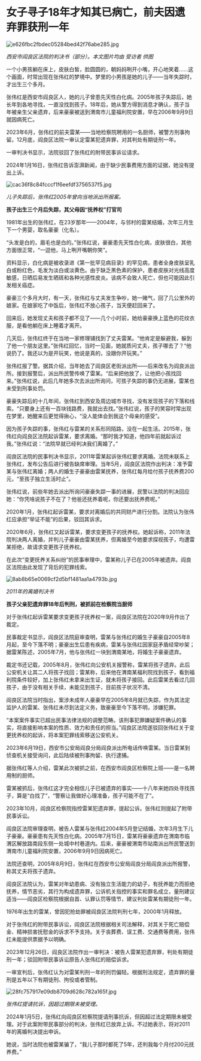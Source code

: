 # 女子寻子18年才知其已病亡，前夫因遗弃罪获刑一年

![e626fbc2fbdec05284bed42f76abe285.jpg](https://raw.githubusercontent.com/qqhsx/qqnews_image/main/2024/01/16/女子寻子18年才知其已病亡，前夫因遗弃罪获刑一年/e626fbc2fbdec05284bed42f76abe285.jpg)

 _西安市阎良区法院的判决书（部分）。本文图片均由 受访者 供图_

一个小男孩躺在床上，皮肤白皙，脸圆圆的，朝妈妈咧开小嘴，开心地笑着……这个画面，时常出现在张伟红的梦境中。梦里的小男孩是她的儿子——当年失踪时，才出生三个多月。

张伟红是西安市阎良区人，她的儿子曾患先天性白化病。2005年孩子失踪后，她长年到各地寻找，一直没找到孩子。18年后，她从警方得到消息才确认，孩子当年被亲生父亲遗弃，后来豪豪被送到渭南市儿童福利院安置，早在2006年9月9日就因病死亡。

2023年6月，张伟红的前夫雷某——当地检察院聘用的一名厨师，被警方刑事拘留。12月底，阎良区法院一审认定雷某犯遗弃罪，对其判处有期徒刑一年。

一审判决书显示，法院驳回了张伟红的附带民事诉讼请求。

2024年1月16日，张伟红告诉澎湃新闻，由于缺少民事费用方面的证据，她没有提出上诉。

![cac36f8c84fcccf1f6eefdf3756537f5.jpg](https://raw.githubusercontent.com/qqhsx/qqnews_image/main/2024/01/16/女子寻子18年才知其已病亡，前夫因遗弃罪获刑一年/cac36f8c84fcccf1f6eefdf3756537f5.jpg)

_儿子失踪后，张伟红2005年曾向当地派出所报案。_

**孩子出生三个月后失踪，其父母因“抚养权”打官司**

1981年出生的张伟红，在23岁那年——2004年，与邻村的雷某结婚，次年三月生下一个男婴，取名豪豪（化名）。

“头发是白的，眉毛也是白的。”张伟红说，豪豪患先天性白化病，皮肤很白，其他方面很正常，“一逗他，马上咧开嘴朝你笑”。

资料显示，白化病是被收录进《第一批罕见病目录》的罕见病，患者全身皮肤呈乳白或粉红色，毛发为淡白或淡黄色。由于缺乏黑色素的保护，患者皮肤对光线高度敏感，日晒后易发生晒斑和各种光感性皮炎。该病不会致人死亡，但也可能因此引发相关癌症。

豪豪三个多月大时，有一天，张伟红与丈夫发生争吵，她一赌气，回了几公里外的娘家。在娘家吃了中饭后，张伟红不放心孩子，当天便赶回来了。

回来后，她发现丈夫和孩子都不见了——几个小时前，她给豪豪换上蓝色的花纹衣服，是看他躺在床上睡着才离开。

几天后，张伟红终于在当地一家修理铺找到了丈夫雷某。“他肯定是躲避我，躲到了他一个朋友这里。”张伟红回忆，当时一见面，她就质问丈夫，孩子哪去了？“他说扔了。我还以为是开玩笑，他说是真的，没跟你开玩笑。”

张伟红报了警。据其介绍，当年她去了阎良区老街派出所——后来改名为阎良派出所。接到报警后，派出所民警传唤了雷某。“后来把他放了，让他把小孩找回来。”张伟红说，此后几年她多次去派出所询问，可孩子失踪的事仍无进展，雷某也未受到刑事处罚。

豪豪失踪后的十几年间，张伟红到西安及周边城市寻找，没有发现孩子的下落和线索。“只要身上还有一百块钱路费，我就出去找。”张伟红说，孩子的笑容时常出现在梦里，她醒来后更觉得揪心，“没人能体会到我这个母亲的感受”。

因为孩子失踪的事，张伟红与雷某的关系形同陌路，没在一起生活。2015年，张伟红向阎良区法院起诉雷某，要求离婚。“那时我才知道，他四年前就起诉过我。”张伟红说：“法院早就已经判决我们离婚了。”

阎良区法院的民事判决书显示，2011年雷某起诉张伟红要求离婚。法院未联系上张伟红，发布公告后进行被告缺席审理。当年5月，阎良区法院作出判决：准予雷某与张伟红离婚；两人的婚生子豪豪由雷某抚养，张伟红每月给付孩子抚养费200元，“至孩子独立生活时止”。

张伟红说，前些年她去派出所询问豪豪失踪一事的进展，民警以法院的判决回应她：“你凭啥说孩子不在了？他爸还抚养着呢，你还要出抚养费呢。”

2020年1月，张伟红起诉雷某，要求对离婚后的共同财产进行分割。法院认为张伟红应承担“举证不能”的后果，驳回其诉求。

2020年6月，张伟红又起诉雷某，要求变更孩子的抚养权。她起诉称，2011年法院判决两人离婚，并判儿子豪豪由雷某抚养，但离婚至今她要求探视孩子，均遭雷某拒绝，故请求变更孩子抚养权。

在此次“变更抚养关系纠纷”的民事审理中，雷某称儿子已在2005年被遗弃。阎良区法院由此发现了背后的犯罪线索。

![8ab8b65e0069cf2d5bf1481aa1a4793b.jpg](https://raw.githubusercontent.com/qqhsx/qqnews_image/main/2024/01/16/女子寻子18年才知其已病亡，前夫因遗弃罪获刑一年/8ab8b65e0069cf2d5bf1481aa1a4793b.jpg)

 _2011年的离婚判决书_

**孩子父亲犯遗弃罪18年后判刑，被抓前在检察院当厨师**

对于张伟红起诉雷某要求变更孩子抚养权一案，阎良区法院在2020年9月作出了裁定。

民事裁定书显示，阎良区法院庭审查明，雷某与张伟红的婚生子豪豪自2005年8月起，至今下落不明；豪豪出生后患有疾病，雷某与张伟红因家庭矛盾经常吵架；据雷某陈述，2005年7月，他与张伟红一块到渭南某地，将婚生子豪豪遗弃。

裁定书还记载，2005年8月，张伟红向公安机关报警称，雷某将孩子遗弃。此后公安机关让其二人将孩子找回；雷某称，后来他在渭南某福利院找到孩子，看到福利院条件较好，加上张伟红未拿来出生证，就未将孩子接回。此后雷某去看过几回孩子，由于没有相关手续，未能见到孩子，目前孩子状况不清。

阎良区法院当时指出，案涉未成年人豪豪早在2005年8月就已失踪，作为其法定监护人的雷某、张伟红未尽到法定义务，致豪豪至今下落不明，涉嫌犯罪。

“本案案件事实已超出民事法律法规的调整范畴。该刑事犯罪嫌疑案件确认的事实，将直接影响本案的性质、效力和责任的担当。”阎良区法院遂驳回张伟红关于变更抚养权的起诉，将本案犯罪线索移送公安机关。

2023年6月19日，西安市公安局阎良分局阎良派出所电话传唤雷某。当日雷某到侦查机关接受询问，此后陆续被刑事拘留、执行逮捕。

据张伟红等人介绍，雷某此次被抓之前，在西安市阎良区检察院上班——是一名聘用制的厨师。

雷某被抓后，张伟红这才完全相信儿子已被遗弃的事实——十八年来她四处寻找孩子，算是“白找了”，“警察让我做好心理准备，孩子可能不在了”。

2023年10月，阎良区检察院指控雷某犯遗弃罪，提起公诉。张伟红则提起了附带民事诉讼。

阎良区法院审理查明，被告人雷某与张伟红2004年5月登记结婚，次年3月生下儿子豪豪。豪豪患有先天性白化病。2005年7月15日，雷某将豪豪遗弃在渭南市临渭区解放路南段东侧一处城中村巷道内。后来，豪豪被渭南市站南派出所民警送到渭南市儿童福利院安置，2006年9月9日因病死亡。

法院还查明，2005年8月9日，张伟红在西安市公安局阎良分局阎良派出所报警，称其丈夫将孩子遗弃。

阎良区法院认为，雷某对年幼患病、没有独立生活能力的幼子，有抚养能力而拒绝抚养，情节恶劣，其行为构成遗弃罪，公诉机关指控的事实和罪名成立，量刑建议适当——阎良区检察院根据自首、认罪认罚等情节，建议判处雷某有期徒刑一年。

1976年出生的雷某，曾因犯抢劫罪被阎良区法院判刑七年，2000年1月释放。

对于张伟红的附带民事诉讼，阎良区法院根据相关司法解释，对其关于死亡赔偿金、精神损害抚慰金的诉求不予支持。关于丧葬费、误工费、交通费等费用，张伟红未能提供票据予以明确。

2023年12月26日，阎良区法院作出一审判决：被告人雷某犯遗弃罪，判处有期徒刑一年；驳回附带民事诉讼原告人张伟红的赔偿诉求。

一审宣判后，张伟红认为对雷某判刑一年的刑罚偏轻。根据刑法规定，遗弃罪的量刑是五年以下有期徒刑、拘役或者管制。

![28fc757917e09db8709d628c782a165f.jpg](https://raw.githubusercontent.com/qqhsx/qqnews_image/main/2024/01/16/女子寻子18年才知其已病亡，前夫因遗弃罪获刑一年/28fc757917e09db8709d628c782a165f.jpg)

_张伟红提请抗诉，因超过期限未被受理。_

2024年1月5日，张伟红向阎良区检察院提请刑事抗诉，但因超过法定期限未被受理。对于此案附带民事部分的判决，张伟红已放弃上诉。不过她表示，将对2011年的离婚判决提出申诉。

她说，当时法院也被雷某骗了，“我儿子那时都死了5年，还判我每个月付200元抚养费。”

